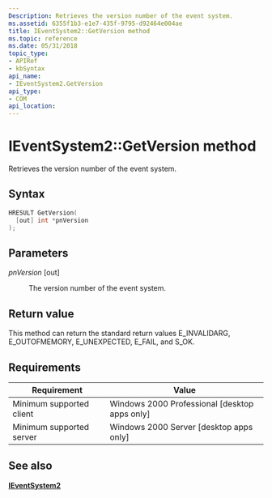```yaml
---
Description: Retrieves the version number of the event system.
ms.assetid: 6355f1b3-e1e7-435f-9795-d92464e004ae
title: IEventSystem2::GetVersion method
ms.topic: reference
ms.date: 05/31/2018
topic_type: 
- APIRef
- kbSyntax
api_name: 
- IEventSystem2.GetVersion
api_type: 
- COM
api_location: 
---
```


# IEventSystem2::GetVersion method

Retrieves the version number of the event system.

## Syntax


```C++
HRESULT GetVersion(
  [out] int *pnVersion
);
```



## Parameters

<dl> <dt>

*pnVersion* \[out\]
</dt> <dd>

The version number of the event system.

</dd> </dl>

## Return value

This method can return the standard return values E\_INVALIDARG, E\_OUTOFMEMORY, E\_UNEXPECTED, E\_FAIL, and S\_OK.

## Requirements



| Requirement | Value |
|-------------------------------------|------------------------------------------------------------|
| Minimum supported client<br/> | Windows 2000 Professional \[desktop apps only\]<br/> |
| Minimum supported server<br/> | Windows 2000 Server \[desktop apps only\]<br/>       |



## See also

<dl> <dt>

[**IEventSystem2**](ieventsystem2.md)
</dt> </dl>

 

 




